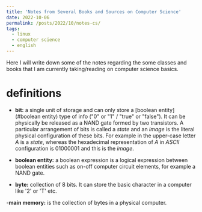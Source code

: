 ```yaml
---
title: 'Notes from Several Books and Sources on Computer Science'
date: 2022-10-06
permalink: /posts/2022/10/notes-cs/
tags:
  - linux
  - computer science
  - english
---
```


Here I will write down some of the notes regarding the some classes and books that I am currently taking/reading on computer science basics.

# definitions

- **bit:** a single unit of storage and can only store a [boolean entity](#boolean entity) type of info ("0" or "1" / "true" or "false"). It can be physically be released as a NAND gate formed by two transistors. A particular arrangement of bits is called a *state* and an *image* is the literal physical configuration of these bits. For example in the upper-case letter *A* is a *state*, whereas the hexadecimal representation of *A* in *ASCII* configuration is 01000001 and this is the *image*. 

- **boolean entity:** a boolean expression is a logical expression between boolean entities such as on-off computer circuit elements, for example a NAND gate.

- **byte:** collection of 8 bits. It can store the basic character in a computer like '2' or 'T' etc.

-**main memory:** is the collection of bytes in a physical computer. 

